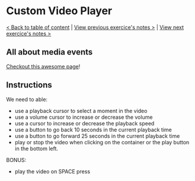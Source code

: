 # Custom Video Player

[< Back to table of content](../README.md) |
[View previous exercice's notes >](../10-Hold.Shift.and.Check.Checkboxes/Notes.md) |
[View next exercice's notes >](../12-Key.Sequence.Detection/Notes.md)

## All about media events

[Checkout this awesome page](https://www.w3.org/2010/05/video/mediaevents.html)!

## Instructions

We need to able:

- use a playback cursor to select a moment in the video
- use a volume cursor to increase or decrease the volume
- use a cursor to increase or decrease the playback speed
- use a button to go back 10 seconds in the current playback time
- use a button to go forward 25 seconds in the current playback time
- play or stop the video when clicking on the container or the play button in the bottom left.

BONUS:

- play the video on SPACE press
